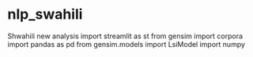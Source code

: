 # nlp_swahili
Shwahili new analysis
import streamlit as st 
from gensim import corpora
import pandas as pd
from gensim.models import LsiModel
import numpy
